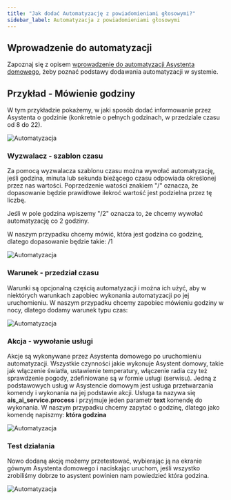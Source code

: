 ```yaml
---
title: "Jak dodać Automatyzację z powiadomieniami głosowymi?"
sidebar_label: Automatyzacja z powiadomieniami głosowymi
---
```


## Wprowadzenie do automatyzacji

Zapoznaj się z opisem [wprowadzenie do automatyzacji Asystenta domowego](/docs/ais_bramka_automation.html), żeby poznać podstawy dodawania automatyzacji w systemie.


## Przykład - Mówienie godziny

W tym przykładzie pokażemy, w jaki sposób dodać informowanie przez Asystenta o godzinie (konkretnie o pełnych godzinach, w przedziale czasu od 8 do 22).

![Automatyzacja](/img/en/faq/tts_time_0.png)


### Wyzwalacz - szablon czasu

Za pomocą wyzwalacza szablonu czasu można wywołać automatyzację, jeśli godzina, minuta lub sekunda bieżącego czasu odpowiada określonej przez nas wartości. Poprzedzenie watości znakiem "/" oznacza, że dopasowanie będzie prawidłowe ilekroć wartość jest podzielna przez tę liczbę.

Jeśli w pole godzina wpiszemy "/2" oznacza to, że chcemy wywołać automatyzację co 2 godziny.

W naszym przypadku chcemy mówić, która jest godzina co godzinę, dlatego dopasowanie będzie takie: /1

![Automatyzacja](/img/en/faq/tts_time_1.png)


### Warunek - przedział czasu

Warunki są opcjonalną częścią automatyzacji i można ich użyć, aby w niektórych warunkach zapobiec wykonania automatyzacji po jej uruchomieniu.
W naszym przypadku chcemy zapobiec mówieniu godziny w nocy, dlatego dodamy warunek typu czas:

![Automatyzacja](/img/en/faq/tts_time_2.png)


### Akcja - wywołanie usługi

Akcje są wykonywane przez Asystenta domowego po uruchomieniu automatyzacji.
Wszystkie czynności jakie wykonuje Asystent domowy, takie jak włączenie światła, ustawienie temperatury, włączenie radia czy też sprawdzenie pogody, zdefiniowane są w formie usługi (serwisu). Jedną z podstawowych usług w Asystencie domowym jest usługa przetwarzania komendy i wykonania na jej podstawie akcji. Usługa ta nazywa się **ais_ai_service.process** i przyjmuje jeden parametr **text** komendę do wykonania. W naszym przypadku chcemy zapytać o godzinę, dlatego jako komendę napiszmy: **która godzina**


![Automatyzacja](/img/en/faq/tts_time_3.png)


### Test działania

Nowo dodaną akcję możemy przetestować, wybierając ją na ekranie gównym Asystenta domowego i naciskając uruchom, jeśli wszystko zrobiliśmy dobrze to asystent powinien nam powiedzieć która godzina. 

![Automatyzacja](/img/en/faq/tts_time_4.png)
